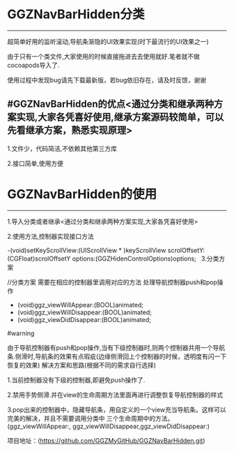 # GGZNavBarHidden分类
---

超简单好用的监听滚动,导航条渐隐的UI效果实现(时下最流行的UI效果之一)

由于只有一个类文件,大家使用的时候直接拖进去去使用就好.笔者就不做cocoapods导入了.

使用过程中发现bug请先下载最新版，若bug依旧存在，请及时反馈，谢谢


#GGZNavBarHidden的优点<通过分类和继承两种方案实现,大家各凭喜好使用,继承方案源码较简单，可以先看继承方案，熟悉实现原理>
---
1.文件少，代码简洁,不依赖其他第三方库

2.接口简单,使用方便

# GGZNavBarHidden的使用
---
1.导入分类或者继承<通过分类和继承两种方案实现,大家各凭喜好使用>

2.使用方法,控制器实现接口方法

-(void)setKeyScrollView:(UIScrollView * )keyScrollView scrolOffsetY:(CGFloat)scrolOffsetY options:(GGZHidenControlOptions)options;
  
3.分类方案 

//分类方案 需要在相应的控制器里调用对应的方法 处理导航控制器push和pop操作
- (void)ggz_viewWillAppear:(BOOL)animated;
- (void)ggz_viewWillDisappear:(BOOL)animated;
- (void)ggz_viewDidDisappear:(BOOL)animated;

#warning 

由于导航控制器有push和pop操作,当有下级控制器时,则两个控制器共用一个导航条.侧滑时,导航条的效果有点瑕疵(边缘侧滑回上个控制器的时候，透明度有闪一下恢复的效果)
解决方案和思路(根据不同的需求自行选择)

1.当前控制器没有下级的控制器,即避免push操作了.

2.禁用手势侧滑.并在view的生命周期方法里面再进行调整恢复导航控制器的样式

3.pop出来的控制器中，隐藏导航条，用自定义的一个view充当导航条。这样可以完美的解决，并且不需要调用分类中 三个生命周期中的方法。(ggz_viewWillAppear:,
ggz_viewWillDisappear,ggz_viewDidDisappear:)

项目地址：(https://github.com/GGZMyGitHub/GGZNavBarHidden.git)


